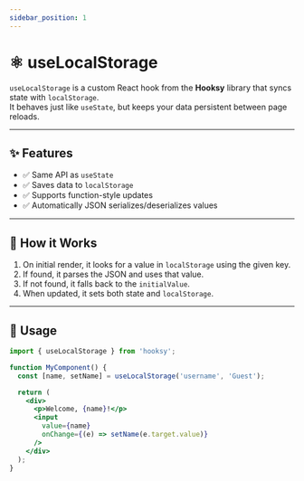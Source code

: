 ```yaml
---
sidebar_position: 1
---
```

# ⚛️ useLocalStorage

`useLocalStorage` is a custom React hook from the **Hooksy** library that syncs state with `localStorage`.  
It behaves just like `useState`, but keeps your data persistent between page reloads.

---

## ✨ Features

- ✅ Same API as `useState`
- ✅ Saves data to `localStorage`
- ✅ Supports function-style updates
- ✅ Automatically JSON serializes/deserializes values

---

## 🧠 How it Works

1. On initial render, it looks for a value in `localStorage` using the given key.
2. If found, it parses the JSON and uses that value.
3. If not found, it falls back to the `initialValue`.
4. When updated, it sets both state and `localStorage`.

---

## 🚀 Usage

```jsx
import { useLocalStorage } from 'hooksy';

function MyComponent() {
  const [name, setName] = useLocalStorage('username', 'Guest');

  return (
    <div>
      <p>Welcome, {name}!</p>
      <input
        value={name}
        onChange={(e) => setName(e.target.value)}
      />
    </div>
  );
}
